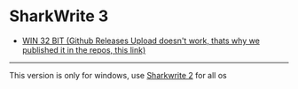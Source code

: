 # SharkWrite 3

- [WIN 32 BIT (Github Releases Upload doesn't work, thats why we published it in the repos, this link)](https://github.com/Sharkbyteprojects/SharkWrite-3/raw/master/release/32bitSharkWrite.zip) 

---

This version is only for windows, use [Sharkwrite 2](https://github.com/Sharkbyteprojects/SharkWrite-new) for all os
